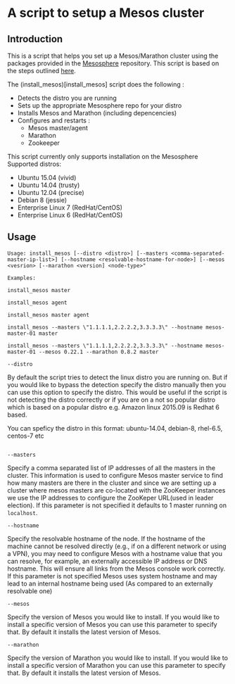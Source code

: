# A script to setup a Mesos cluster
## Introduction
This is a script that helps you set up a Mesos/Marathon cluster using the packages provided in the [Mesosphere](https://mesosphere.com/) repository. This script is based on the steps outlined [here](https://open.mesosphere.com/getting-started/install/).

The (install_mesos)[install_mesos] script does the following : 
* Detects the distro you are running
* Sets up the appropriate Mesosphere repo for your distro
* Installs Mesos and Marathon (including depencencies)
* Configures and restarts :
   * Mesos master/agent
   * Marathon
   * Zookeeper

This script currently only supports installation on the Mesosphere Supported distros: 

* Ubuntu 15.04 (vivid)
* Ubuntu 14.04 (trusty)
* Ubuntu 12.04 (precise)
* Debian 8 (jessie)
* Enterprise Linux 7 (RedHat/CentOS)
* Enterprise Linux 6 (RedHat/CentOS)

## Usage

```
Usage: install_mesos [--distro <distro>] [--masters <comma-separated-master-ip-list>] [--hostname <resolvable-hostname-for-node>] [--mesos <vesrion> [--marathon <version] <node-type>"

Examples:

install_mesos master

install_mesos agent

install_mesos master agent

install_mesos --masters \"1.1.1.1,2.2.2.2,3.3.3.3\" --hostname mesos-master-01 master

install_mesos --masters \"1.1.1.1,2.2.2.2,3.3.3.3\" --hostname mesos-master-01 --mesos 0.22.1 --marathon 0.8.2 master 
```

```
--distro
```
By default the script tries to detect the linux distro you are running on. But if you would like to bypass the detection specify the distro manually then you can use this option to specify the distro. This would be useful if the script is not detecting the distro correctly or if you are on a not so popular distro which is based on a popular distro e.g. Amazon linux 2015.09 is Redhat 6 based.

You can speficy the distro in this format: ubuntu-14.04, debian-8, rhel-6.5, centos-7 etc
```

--masters
```
Specify a comma separated list of IP addresses of all the masters in the cluster. This information is used to configure Mesos master service to find how many masters are there in the cluster and since we are setting up a cluster where mesos masters are co-located with the ZooKeeper instances we use the IP addresses to configure the ZooKeper URL(used in leader election). If this parameter is not specified it defaults to 1 master running on `localhost`.

```
--hostname
```
Specify the resolvable hostname of the node. If the hostname of the machine cannot be resolved directly (e.g., if on a different network or using a VPN), you may need to configure Mesos with a hostname value that you can resolve, for example, an externally accessible IP address or DNS hostname. This will ensure all links from the Mesos console work correctly. If this parameter is not specified Mesos uses system hostname and may lead to an internal hostname being used (As compared to an externally resolvable one)

```
--mesos
```
Specify the version of Mesos you would like to install. If you would like to install a specific version of Mesos you can use this parameter to specify that. By default it installs the latest version of Mesos.

```
--marathon
```
Specify the version of Marathon you would like to install. If you would like to install a specific version of Marathon you can use this parameter to specify that. By default it installs the latest version of Mesos.
